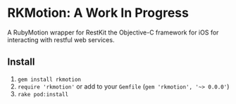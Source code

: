 # RKMotion: A Work In Progress

A RubyMotion wrapper for RestKit the Objective-C framework for iOS for interacting with restful web services.

## Install

1. `gem install rkmotion`
2. `require 'rkmotion'` or add to your `Gemfile` (`gem 'rkmotion', '~> 0.0.0'`)
3. `rake pod:install`
